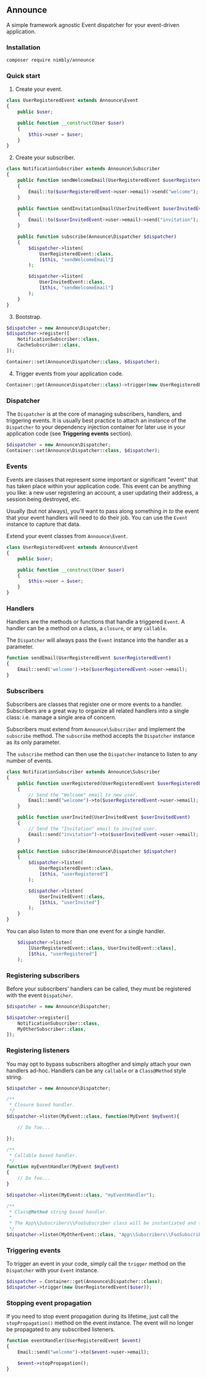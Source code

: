 ## Announce

A simple framework agnostic Event dispatcher for your event-driven application.

### Installation

```bash
composer require nimbly/announce
```

### Quick start

1) Create your event.

```php
class UserRegisteredEvent extends Announce\Event
{
    public $user;

    public function __construct(User $user)
    {
        $this->user = $user;
    }
}
```

2) Create your subscriber.

```php
class NotificationSubscriber extends Announce\Subscriber
{
    public function sendWelcomeEmail(UserRegisteredEvent $userRegisteredEvent)
    {
        Email::to($userRegisteredEvent->user->email)->send("welcome");
    }

    public function sendInvitationEmail(UserInvitedEvent $userInvitedEvent)
    {
        Email::to($userInvitedEvent->user->email)->send("invitation");
    }

    public function subscribe(Announce\Dispatcher $dispatcher)
    {
        $dispatcher->listen(
            UserRegisteredEvent::class,
            [$this, "sendWelcomeEmail"]
        );

        $dispatcher->listen(
            UserInvitedEvent::class,
            [$this, "sendWelcomeEmail"]
        );
    }
}
```

3) Bootstrap.

```php
$dispatcher = new Announce\Dispatcher;
$dispatcher->register([
    NotificationSubscriber::class,
    CacheSubscriber::class,
]);

Container::set(Announce\Dispatcher::class, $dispatcher);
```

4) Trigger events from your application code.

```php
Container::get(Announce\Dispatcher::class)->trigger(new UserRegisteredEvent($user));
```

### Dispatcher

The ```Dispatcher``` is at the core of managing subscribers, handlers, and triggering events. It is usually best practice to attach an instance of the ```Dispatcher``` to your dependency injection container for later use in your application code (see **Triggering events** section).

```php
$dispatcher = new Announce\Dispatcher;
Container::set(Announce\Dispatcher::class, $dispatcher);
```

### Events

Events are classes that represent some important or significant "event" that has taken place within your application code. This event can be anything you like: a new user registering an account, a user updating their address, a session being destroyed, etc.

Usually (but not always), you'll want to pass along something *in to* the event that your event handlers will need to do their job. You can use the ```Event``` instance to capture that data.

Extend your event classes from ```Announce\Event```.

```php
class UserRegisteredEvent extends Announce\Event
{
    public $user;

    public function __construct(User $user)
    {
        $this->user = $user;
    }
}
```

### Handlers

Handlers are the methods or functions that handle a triggered ```Event```. A handler can be a method on a class, a ```closure```, or any ```callable```.

The ```Dispatcher``` will always pass the ```Event``` instance into the handler as a parameter.

```php
function sendEmail(UserRegisteredEvent $userRegisteredEvent)
{
    Email::send('welcome')->to($userRegisteredEvent->user->email);
}
```

### Subscribers

Subscribers are classes that register one or more events to a handler. Subscribers are a great way to organize all related handlers into a single class: i.e. manage a single area of concern.

Subscribers must extend from ```Announce\Subscriber``` and implement the ```subscribe``` method. The ```subscribe``` method accepts the ```Dispatcher``` instance as its only parameter.

The ```subscribe``` method can then use the ```Dispatcher``` instance to listen to any number of events.

```php
class NotificationSubscriber extends Announce\Subscriber
{
    public function userRegistered(UserRegisteredEvent $userRegisteredEvent)
    {
        // Send the "Welcome" email to new user.
        Email::send("welcome")->to($userRegisteredEvent->user->email);
    }

    public function userInvited(UserInvitedEvent $userInvitedEvent)
    {
        // Send the "Invitation" email to invited user.
        Email::send("invitation")->to($userInvitedEvent->user->email);
    }

    public function subscribe(Announce\Dispatcher $dispatcher)
    {
        $dispatcher->listen(
            UserRegisteredEvent::class,
            [$this, "userRegistered"]
        );

        $dispatcher->listen(
            UserInvitedEvent::class,
            [$this, "userInvited"]
        );
    }
}
```

You can also listen to more than one event for a single handler.

```php
    $dispatcher->listen(
        [UserRegisteredEvent::class, UserInvitedEvent::class],
        [$this, "userRegistered"]
    );
```

### Registering subscribers

Before your subscribers' handlers can be called, they must be registered with the event ```Dispatcher```.

```php
$dispatcher = new Announce\Dispatcher;

$dispatcher->register([
    NotificationSubscriber::class,
    MyOtherSubscriber::class,
]);
```

### Registering listeners

You may opt to bypass subscribers altogther and simply attach your own handlers ad-hoc. Handlers can be any ```callable``` or a ```Class@Method``` style string.

```php
$dispatcher = new Announce\Dispatcher;

/**
 * Closure based handler.
 */
$dispatcher->listen(MyEvent::class, function(MyEvent $myEvent){

    // Do foo...

});

/**
 * Callable based handler.
 */
function myEventHandler(MyEvent $myEvent)
{
    // Do foo...
}

$dispatcher->listen(MyEvent::class, "myEventHandler");

/**
 * Class@Method string based handler.
 * 
 * The App\\Subscribers\\FooSubscriber class will be instantiated and the "barHandler" method on the instance will be called.
 */
$dispatcher->listen(MyOtherEvent::class, "App\\Subscribers\\FooSubscriber@barHandler");
```

### Triggering events

To trigger an event in your code, simply call the ```trigger``` method on the ```Dispatcher``` with your ```Event``` instance.

```php
$dispatcher = Container::get(Announce\Dispatcher::class);
$dispatcher->trigger(new UserRegisteredEvent($user));
```

### Stopping event propagation
If you need to stop event propagation during its lifetime, just call the ```stopPropagation()``` method on the event instance. The event will no longer be propagated to any subscribed listeners.

```php
function eventHandler(UserRegisteredEvent $event)
{
    Email::send("welcome")->to($event->user->email);

    $event->stopPropagation();
}
```